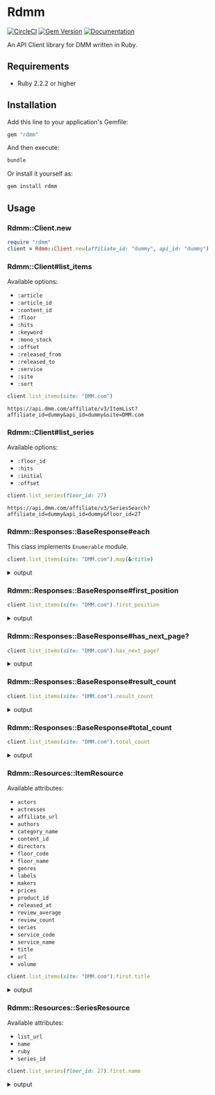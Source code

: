 # Rdmm

[![CircleCI](https://img.shields.io/circleci/project/github/r7kamura/rdmm.svg)](https://circleci.com/gh/r7kamura/rdmm)
[![Gem Version](https://badge.fury.io/rb/rdmm.svg)](https://rubygems.org/gems/rdmm)
[![Documentation](http://img.shields.io/badge/docs-rdoc.info-blue.svg)](http://www.rubydoc.info/github/r7kamura/rdmm)

An API Client library for DMM written in Ruby.

## Requirements

- Ruby 2.2.2 or higher

## Installation

Add this line to your application's Gemfile:

```ruby
gem "rdmm"
```

And then execute:

```bash
bundle
```

Or install it yourself as:

```bash
gem install rdmm
```

## Usage

### Rdmm::Client.new

```ruby
require "rdmm"
client = Rdmm::Client.new(affiliate_id: "dummy", api_id: "dummy")
```

### Rdmm::Client#list_items

Available options:

- `:article`
- `:article_id`
- `:content_id`
- `:floor`
- `:hits`
- `:keyword`
- `:mono_stock`
- `:offset`
- `:released_from`
- `:released_to`
- `:service`
- `:site`
- `:sort`

```ruby
client.list_items(site: "DMM.com")
```

`https://api.dmm.com/affiliate/v3/ItemList?affiliate_id=dummy&api_id=dummy&site=DMM.com`

### Rdmm::Client#list_series

Available options:

- `:floor_id`
- `:hits`
- `:initial`
- `:offset`

```ruby
client.list_series(floor_id: 27)
```

`https://api.dmm.com/affiliate/v3/SeriesSearch?affiliate_id=dummy&api_id=dummy&floor_id=27`

### Rdmm::Responses::BaseResponse#each

This class implements `Enumerable` module.

```ruby
client.list_items(site: "DMM.com").map(&:title)
```

<details>
<summary>output</summary>

```ruby
["キングダム",
 "ハドソン川の奇跡",
 "ミュージカル『刀剣乱舞』 〜真剣乱舞祭 2016〜",
 "back number/アンコール",
 "パンフレット 舞台『刀剣乱舞』虚伝 燃ゆる本能寺（再演）",
 "終末のハーレム セミカラー版",
 "VOICEROID＋ 東北きりたん EX ダウンロード版",
 "CHAOS；CHILD",
 "【8〜14泊】Travel house 軽量 TSAロック付き 4輪 93L スーツケース レッド",
 "ミュージカル『刀剣乱舞』真剣乱舞祭 2016 （ブルーレイディスク）",
 "シン・ゴジラ",
 "東京タラレバ娘",
 "舞台『刀剣乱舞』虚伝 燃ゆる本能寺 〜再演〜",
 "キングダム",
 "宇多田ヒカル/Fantome（SHM-CD）",
 "エルダー・スクロールズ・オンライン 日本語版 （インペリアルエディション）",
 "自炊・電子書籍化キット プラス裁断機PK-513L＆ScanSnap iX500 FI-IX500A",
 "VOICEROID＋ 結月ゆかり EX ダウンロード版",
 "映画 闇金ウシジマくんthe Final",
 "トレーディングブロマイド 25枚セット 舞台『刀剣乱舞』虚伝 燃ゆる本能寺（再演）"]
```

</details>

### Rdmm::Responses::BaseResponse#first_position

```ruby
client.list_items(site: "DMM.com").first_position
```

<details>
<summary>output</summary>

```ruby
1
```

</details>

### Rdmm::Responses::BaseResponse#has_next_page?

```ruby
client.list_items(site: "DMM.com").has_next_page?
```

<details>
<summary>output</summary>

```ruby
true
```

</details>

### Rdmm::Responses::BaseResponse#result_count

```ruby
client.list_items(site: "DMM.com").result_count
```

<details>
<summary>output</summary>

```ruby
20
```

</details>

### Rdmm::Responses::BaseResponse#total_count

```ruby
client.list_items(site: "DMM.com").total_count
```

<details>
<summary>output</summary>

```ruby
50000
```

</details>

### Rdmm::Resources::ItemResource

Available attributes:

- `actors`
- `actresses`
- `affiliate_url`
- `authors`
- `category_name`
- `content_id`
- `directors`
- `floor_code`
- `floor_name`
- `genres`
- `labels`
- `makers`
- `prices`
- `product_id`
- `released_at`
- `review_average`
- `review_count`
- `series`
- `service_code`
- `service_name`
- `title`
- `url`
- `volume`

```ruby
client.list_items(site: "DMM.com").first.title
```

<details>
<summary>output</summary>

```ruby
"キングダム"
```

</details>

### Rdmm::Resources::SeriesResource

Available attributes:

- `list_url`
- `name`
- `ruby`
- `series_id`

```ruby
client.list_series(floor_id: 27).first.name
```

<details>
<summary>output</summary>

```ruby
"二四〇九階の彼女"
```

</details>
